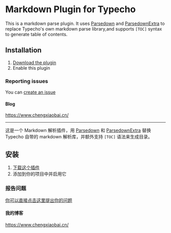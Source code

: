 Markdown Plugin for Typecho
=========================

This is a markdown parse plugin. 
It uses [Parsedown](https://github.com/erusev/parsedown) and [ParsedownExtra](https://github.com/erusev/parsedown-extra) to replace Typecho's own markdown parse library,and supports `[TOC]` syntax to generate table of contents.

## Installation

1. [Download the plugin](https://github.com/mrgeneralgoo/typecho-markdown/archive/master.zip)
2. Enable this plugin

### Reporting issues

You can [create an issue](https://github.com/mrgeneralgoo/typecho-markdown/issues/new)

####  Blog

https://www.chengxiaobai.cn/

------

这是一个 Markdown 解析插件，用 [Parsedown](https://github.com/erusev/parsedown) 和 [ParsedownExtra](https://github.com/erusev/parsedown-extra) 替换 Typecho 自带的 markdown 解析库，并额外支持 `[TOC]` 语法来生成目录。

## 安装

1. [下载这个插件](https://github.com/mrgeneralgoo/typecho-markdown/archive/master.zip)
2. 添加到你的项目中并启用它

### 报告问题

[你可以直接点击这里提出你的问题](https://github.com/mrgeneralgoo/typecho-markdown/issues/new)

#### 我的博客
https://www.chengxiaobai.cn/